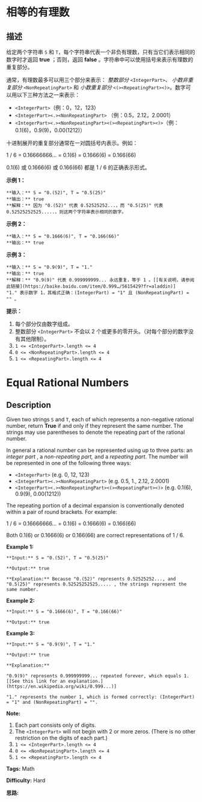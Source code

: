 # 相等的有理数

## 描述

给定两个字符串 `S` 和 `T`，每个字符串代表一个非负有理数，只有当它们表示相同的数字时才返回 **true** ；否则，返回 **false** 。字符串中可以使用括号来表示有理数的重复部分。

通常，有理数最多可以用三个部分来表示： _整数部分_  `<IntegerPart>`、 _小数非重复部分_  `<NonRepeatingPart>` 和 _小数重复部分_  `<(><RepeatingPart><)>`。数字可以用以下三种方法之一来表示：

  * `<IntegerPart>`（例：0，12，123）
  * `<IntegerPart><.><NonRepeatingPart>` （例：0.5，2.12，2.0001）
  * `<IntegerPart><.><NonRepeatingPart><(><RepeatingPart><)>`（例：0.1(6)，0.9(9)，0.00(1212)）

十进制展开的重复部分通常在一对圆括号内表示。例如：

1 / 6 = 0.16666666... = 0.1(6) = 0.1666(6) = 0.166(66)

0.1(6) 或 0.1666(6) 或 0.166(66) 都是 1 / 6 的正确表示形式。



**示例 1：**

    
    
    **输入：** S = "0.(52)", T = "0.5(25)"
    **输出：** true
    **解释：** 因为 "0.(52)" 代表 0.52525252...，而 "0.5(25)" 代表 0.52525252525.....，则这两个字符串表示相同的数字。
    

**示例 2：**

    
    
    **输入：** S = "0.1666(6)", T = "0.166(66)"
    **输出：** true
    

**示例 3：**

    
    
    **输入：** S = "0.9(9)", T = "1."
    **输出：** true
    **解释：** "0.9(9)" 代表 0.999999999... 永远重复，等于 1 。[[有关说明，请参阅此链接](https://baike.baidu.com/item/0.999…/5615429?fr=aladdin)]
    "1." 表示数字 1，其格式正确：(IntegerPart) = "1" 且 (NonRepeatingPart) = "" 。



**提示：**

  1. 每个部分仅由数字组成。
  2. 整数部分 `<IntegerPart>` 不会以 2 个或更多的零开头。（对每个部分的数字没有其他限制）。
  3. `1 <= <IntegerPart>.length <= 4 `
  4. `0 <= <NonRepeatingPart>.length <= 4 `
  5. `1 <= <RepeatingPart>.length <= 4 `



# Equal Rational Numbers

## Description



Given two strings `S` and `T`, each of which represents a non-negative rational number, return **True** if and only if they represent the same number. The strings may use parentheses to denote the repeating part of the rational number.

In general a rational number can be represented using up to three parts: an  _integer part_ , a  _non-repeating part,_ and a  _repeating part_. The number will be represented in one of the following three ways:

  * `<IntegerPart>` (e.g. 0, 12, 123)
  * `<IntegerPart><.><NonRepeatingPart>`  (e.g. 0.5, 1., 2.12, 2.0001)
  * `<IntegerPart><.><NonRepeatingPart><(><RepeatingPart><)>` (e.g. 0.1(6), 0.9(9), 0.00(1212))

The repeating portion of a decimal expansion is conventionally denoted within a pair of round brackets.  For example:

1 / 6 = 0.16666666... = 0.1(6) = 0.1666(6) = 0.166(66)

Both 0.1(6) or 0.1666(6) or 0.166(66) are correct representations of 1 / 6.



**Example 1:**

    
    
    **Input:** S = "0.(52)", T = "0.5(25)"
    **Output:** true
    **Explanation:** Because "0.(52)" represents 0.52525252..., and "0.5(25)" represents 0.52525252525..... , the strings represent the same number.
    

**Example 2:**

    
    
    **Input:** S = "0.1666(6)", T = "0.166(66)"
    **Output:** true
    

**Example 3:**

    
    
    **Input:** S = "0.9(9)", T = "1."
    **Output:** true
    **Explanation:**
    "0.9(9)" represents 0.999999999... repeated forever, which equals 1.  [[See this link for an explanation.](https://en.wikipedia.org/wiki/0.999...)]
    "1." represents the number 1, which is formed correctly: (IntegerPart) = "1" and (NonRepeatingPart) = "".



**Note:**

  1. Each part consists only of digits.
  2. The `<IntegerPart>` will not begin with 2 or more zeros.  (There is no other restriction on the digits of each part.)
  3. `1 <= <IntegerPart>.length <= 4 `
  4. `0 <= <NonRepeatingPart>.length <= 4 `
  5. `1 <= <RepeatingPart>.length <= 4`


**Tags:** Math

**Difficulty:** Hard

**思路:**
